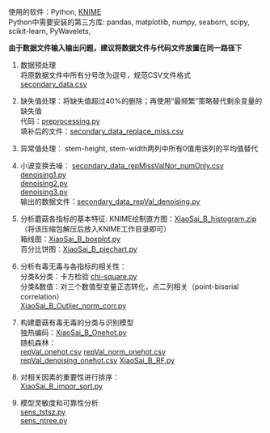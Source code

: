 ﻿使用的软件：Python, [KNIME](https://www.knime.com/)    
Python中需要安装的第三方库: pandas, matplotlib, numpy, seaborn, scipy, scikit-learn, PyWavelets,  

**由于数据文件输入输出问题，建议将数据文件与代码文件放置在同一路径下**

1.	数据预处理  
将原数据文件中所有分号改为逗号，规范CSV文件格式  
[secondary_data.csv](https://github.com/charlieandthor/16th-mathematical-modeling-contest/blob/main/secondary_data.csv)    

2.	缺失值处理：将缺失值超过40%的删除；再使用“最频繁”策略替代剩余变量的缺失值  
代码：[preprocessing.py](https://github.com/charlieandthor/16th-mathematical-modeling-contest/blob/main/preprocessing.py)    
填补后的文件：[secondary_data_replace_miss.csv](https://github.com/charlieandthor/16th-mathematical-modeling-contest/blob/main/secondary_data_replace_miss.csv)    

3.	异常值处理： stem-height, stem-width两列中所有0值用该列的平均值替代
4.	小波变换去噪：
[secondary_data_repMissValNor_numOnly.csv](https://github.com/charlieandthor/16th-mathematical-modeling-contest/blob/main/secondary_data_repMissValNor_numOnly.csv)    
[denoising1.py](https://github.com/charlieandthor/16th-mathematical-modeling-contest/blob/main/denoising1.py)    
[denoising2.py](https://github.com/charlieandthor/16th-mathematical-modeling-contest/blob/main/denoising2.py)    
[denoising3.py](https://github.com/charlieandthor/16th-mathematical-modeling-contest/blob/main/denoising3.py)    
输出的数据文件：[secondary_data_repVal_denoising.py](https://github.com/charlieandthor/16th-mathematical-modeling-contest/blob/main/secondary_data_repVal_denoising.csv)  

5.	分析蘑菇各指标的基本特征:
KNIME绘制直方图：[XiaoSai_B_histogram.zip](https://github.com/charlieandthor/16th-mathematical-modeling-contest/blob/main/XiaoSai_B_histogram.zip) （将该压缩包解压后放入KNIME工作目录即可）  
箱线图：[XiaoSai_B_boxplot.py](https://github.com/charlieandthor/16th-mathematical-modeling-contest/blob/main/XiaoSai_B_boxplot.py)    
百分比饼图：[XiaoSai_B_piechart.py](https://github.com/charlieandthor/16th-mathematical-modeling-contest/blob/main/XiaoSai_B_piechart.py)    

6.	分析有毒无毒与各指标的相关性：  
分类&分类：卡方检验 [chi-square.py](https://github.com/charlieandthor/16th-mathematical-modeling-contest/blob/main/chi-square.py)    
分类&数值：对三个数值型变量正态转化，点二列相关（point-biserial correlation）  
[XiaoSai_B_Outlier_norm_corr.py](https://github.com/charlieandthor/16th-mathematical-modeling-contest/blob/main/XiaoSai_B_Outlier_norm_corr.py)  

7.	构建蘑菇有毒无毒的分类与识别模型  
独热编码：[XiaoSai_B_Onehot.py](https://github.com/charlieandthor/16th-mathematical-modeling-contest/blob/main/XiaoSai_B_Onehot.py)    
随机森林：  
[repVal_onehot.csv](https://github.com/charlieandthor/16th-mathematical-modeling-contest/blob/main/repVal_onehot.csv)
[repVal_norm_onehot.csv](https://github.com/charlieandthor/16th-mathematical-modeling-contest/blob/main/repVal_norm_onehot.csv)
[repVal_denoising_onehot.csv](https://github.com/charlieandthor/16th-mathematical-modeling-contest/blob/main/repVal_denoising_onehot.csv)
[XiaoSai_B_RF.py](https://github.com/charlieandthor/16th-mathematical-modeling-contest/blob/main/XiaoSai_B_RF.py)  

8.	对相关因素的重要性进行排序：  
[XiaoSai_B_impor_sort.py](https://github.com/charlieandthor/16th-mathematical-modeling-contest/blob/main/XiaoSai_B_impor_sort.py)  
9.	模型灵敏度和可靠性分析  
[sens_tstsz.py](https://github.com/charlieandthor/16th-mathematical-modeling-contest/blob/main/sens_tstsz.py)  
[sens_ntree.py](https://github.com/charlieandthor/16th-mathematical-modeling-contest/blob/main/sens_ntree.py)  

